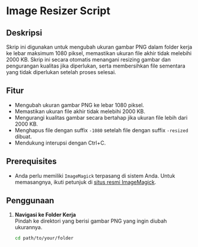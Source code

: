 # Image Resizer Script

## Deskripsi

Skrip ini digunakan untuk mengubah ukuran gambar PNG dalam folder kerja ke lebar maksimum 1080 piksel, memastikan ukuran file akhir tidak melebihi 2000 KB. Skrip ini secara otomatis menangani resizing gambar dan pengurangan kualitas jika diperlukan, serta membersihkan file sementara yang tidak diperlukan setelah proses selesai.

## Fitur

- Mengubah ukuran gambar PNG ke lebar 1080 piksel.
- Memastikan ukuran file akhir tidak melebihi 2000 KB.
- Mengurangi kualitas gambar secara bertahap jika ukuran file lebih dari 2000 KB.
- Menghapus file dengan suffix `-1080` setelah file dengan suffix `-resized` dibuat.
- Mendukung interupsi dengan Ctrl+C.

## Prerequisites

- Anda perlu memiliki `ImageMagick` terpasang di sistem Anda. Untuk memasangnya, ikuti petunjuk di [situs resmi ImageMagick](https://imagemagick.org/script/download.php).

## Penggunaan

1. **Navigasi ke Folder Kerja**  
   Pindah ke direktori yang berisi gambar PNG yang ingin diubah ukurannya.
   
   ```bash
   cd path/to/your/folder
